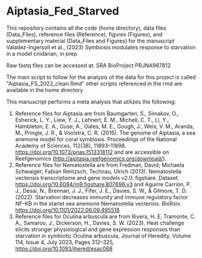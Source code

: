 # Aiptasia_Fed_Starved
This repository contains all the code (home directory), data files (Data_Files), reference files (Reference), figures (Figures), and supplementary material (Data_Files and Figures) for the manuscript Valadez-Ingersoll et al., (2023) Symbiosis modulates response to starvation in a model cnidarian, in prep

Raw fastq files can be accessed at: SRA BioProject PRJNA987812

The main script to follow for the analysis of the data for this project is called "Aiptasia_FS_2022_clean.Rmd" other scripts referenced in the rmd are available in the home directory


This manuscript performs a meta analysis that utilizes the following:
1. Reference files for Aiptasia are from Baumgarten, S., Simakov, O., Esherick, L. Y., Liew, Y. J., Lehnert, E. M., Michell, C. T., Li, Y., Hambleton, E. A., Guse, A., Oates, M. E., Gough, J., Weis, V. M., Aranda, M., Pringle, J. R., & Voolstra, C. R. (2015). The genome of Aiptasia, a sea anemone model for coral symbiosis. Proceedings of the National Academy of Sciences, 112(38), 11893–11898. https://doi.org/10.1073/pnas.1513318112 and are accessible on Reefgenomics (http://aiptasia.reefgenomics.org/download/). 
2. Reference files for Nematostella are from Fredman, David; Michaela Schwaiger; Fabian Rentzsch; Technau, Ulrich (2013). Nematostella vectensis transcriptome and gene models v2.0. figshare. Dataset. https://doi.org/10.6084/m9.figshare.807696.v3 and Aguirre Carrión, P. J., Desai, N., Brennan, J. J., Fifer, J. E., Davies, S. W., & Gilmore, T. D. (2022). Starvation decreases immunity and immune regulatory factor NF-ΚB in the starlet sea anemone Nematostella vectensis. BioRxiv. https://doi.org/10.1101/2022.06.09.495518
3. Reference files for Oculina arbuscula are from Rivera, H. E, Tramonte, C. A., Samaroo, J., Dickerson, H., Davies, S. W. (2023). Heat challenge elicits stronger physiological and gene expression responses than starvation in symbiotic Oculina arbuscula, Journal of Heredity, Volume 114, Issue 4, July 2023, Pages 312–325, https://doi.org/10.1093/jhered/esac068